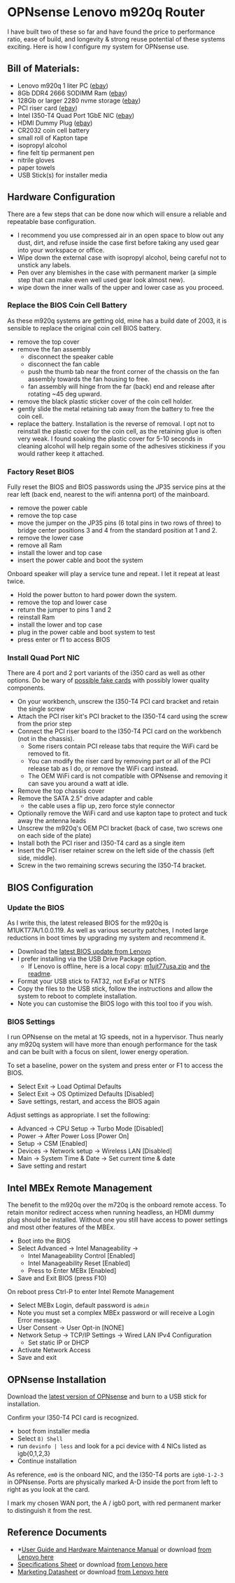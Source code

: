 # OPNsense Lenovo m920q Router

I have built two of these so far and have found the price to performance ratio, ease of build, and longevity & strong reuse potential of these systems exciting. Here is how I configure my system for OPNsense use.


## Bill of Materials:
* Lenovo m920q 1 liter PC ([ebay][5])
* 8Gb DDR4 2666 SODIMM Ram ([ebay][6])
* 128Gb or larger 2280 nvme storage ([ebay][7])
* PCI riser card ([ebay][8])
* Intel I350-T4 Quad Port 1GbE NIC ([ebay][4])
* HDMI Dummy Plug ([ebay][12])
* CR2032 coin cell battery
* small roll of Kapton tape
* isopropyl alcohol
* fine felt tip permanent pen 
* nitrile gloves
* paper towels
* USB Stick(s) for installer media


## Hardware Configuration
There are a few steps that can be done now which will ensure a reliable and repeatable base configuration.
* I recommend you use compressed air in an open space to blow out any dust, dirt, and refuse inside the case first before taking any used gear into your workspace or office.
* Wipe down the external case with isopropyl alcohol, being careful not to unstick any labels.
* Pen over any blemishes in the case with permanent marker (a simple step that can make even well used gear look almost new).
* wipe down the inner walls of the upper and lower case as you proceed.

### Replace the BIOS Coin Cell Battery
As these m920q systems are getting old, mine has a build date of 2003, it is sensible to replace the original coin cell BIOS battery.
* remove the top cover
* remove the fan assembly
    - disconnect the speaker cable
    - disconnect the fan cable
    - push the thumb tab near the front corner of the chassis on the fan assembly towards the fan housing to free.
    - fan assembly will hinge from the far (back) end and release after rotating ~45 deg upward.
* remove the black plastic sticker cover of the coin cell holder.
* gently slide the metal retaining tab away from the battery to free the coin cell.
* replace the battery.
Installation is the reverse of removal. I opt not to reinstall the plastic cover for the coin cell, as the retaining glue is often very weak. I found soaking the plastic cover for 5-10 seconds in cleaning alcohol will help regain some of the adhesives stickiness if you would rather keep it attached.

### Factory Reset BIOS
Fully reset the BIOS and BIOS passwords using the JP35 service pins at the rear left (back end, nearest to the wifi antenna port) of the mainboard.
* remove the power cable
* remove the top case
* move the jumper on the JP35 pins (6 total pins in two rows of three) to bridge center positions 3 and 4 from the standard position at 1 and 2.
* remove the lower case
* remove all Ram
* install the lower and top case
* insert the power cable and boot the system

Onboard speaker will play a service tune and repeat. I let it repeat at least twice. 

* Hold the power button to hard power down the system. 
* remove the top and lower case
* return the jumper to pins 1 and 2
* reinstall Ram
* install the lower and top case
* plug in the power cable and boot system to test
* press enter or f1 to access BIOS

### Install Quad Port NIC
There are 4 port and 2 port variants of the i350 card as well as other options. Do be wary of [possible fake cards][9] with possibly lower quality components.

* On your workbench, unscrew the I350-T4 PCI card bracket and retain the single screw
* Attach the PCI riser kit's PCI bracket to the I350-T4 card using the screw from the prior step
* Connect the PCI riser board to the I350-T4 PCI card on the workbench (not in the chassis).
    - Some risers contain PCI release tabs that require the WiFi card be removed to fit. 
    - You can modify the riser card by removing part or all of the PCI release tab as I do, or remove the WiFi card instead.
    - The OEM WiFi card is not compatible with OPNsense and removing it can save you around a watt at idle.
* Remove the top chassis cover
* Remove the SATA 2.5" drive adapter and cable 
	- the cable uses a flip up, zero force style connector
* Optionally remove the WiFi card and use kapton tape to protect and tuck away the antenna leads 
* Unscrew the m920q's OEM PCI bracket (back of case, two screws one on each side of the plate)
* Install both the PCI riser and I350-T4 card as a single item
* Insert the PCI riser retainer screw on the left side of the chassis (left side, middle).
* Screw in the two remaining screws securing the I350-T4 bracket.


## BIOS Configuration

### Update the BIOS

As I write this, the latest released BIOS for the m920q is M1UKT77A/1.0.0.119. As well as various security patches, I noted large reductions in boot times by upgrading my system and recommend it.

* Download the [latest BIOS update from Lenovo][10]
* I prefer installing via the USB Drive Package option.
	- If Lenovo is offline, here is a local copy: [m1ujt77usa.zip](./bios/77usa/m1ujt77usa.zip) and [the readme](./bios/77usa/m1ujt77usa.txt).
* Format your USB stick to FAT32, not ExFat or NTFS
* Copy the files to the USB stick, follow the instructions and allow the system to reboot to complete installation.	  
* Note you can customise the BIOS logo with this tool too if you wish.

### BIOS Settings

I run OPNsense on the metal at 1G speeds, not in a hypervisor. Thus nearly any m920q system will have more than enough performance for the task and can be built with a focus on silent, lower energy operation.

To set a baseline, power on the system and press enter or F1 to access the BIOS. 
* Select Exit -> Load Optimal Defaults
* Select Exit -> OS Optimized Defaults [Disabled]
* Save settings, restart, and access the BIOS again

Adjust settings as appropriate. I set the following:
* Advanced -> CPU Setup -> Turbo Mode [Disabled]
* Power -> After Power Loss [Power On]
* Setup -> CSM [Enabled]
* Devices -> Network setup -> Wireless LAN [Disabled]
* Main -> System Time & Date -> Set current time & date
* Save setting and restart


## Intel MBEx Remote Management

The benefit to the m920q over the m720q is the onboard remote access.  To retain monitor redirect access when running headless, an HDMI dummy plug should be installed. Without one you still have access to power settings and most other features of the MBEx.

* Boot into the BIOS
* Select Advanced -> Intel Manageability ->
	- Intel Manageability Control [Enabled]
	- Intel Manageability Reset [Enabled]
	- Press <Ctrl-P> to Enter MEBx [Enabled]
* Save and Exit BIOS (press F10)

On reboot press Ctrl-P to enter Intel Remote Management
* Select MEBx Login, default password is `admin`
* Note you must set a complex MBEx password or will receive a Login Error message.
* User Consent -> User Opt-in [NONE]
* Network Setup -> TCP/IP Settings -> Wired LAN IPv4 Configuration
	- Set static IP or DHCP
* Activate Network Access
* Save and exit

## OPNsense Installation

Download the [latest version of OPNsense][11] and burn to a USB stick for installation. 

Confirm your I350-T4 PCI card is recognized.
* boot from installer media
* Select `8) Shell`
* run `devinfo | less` and look for a pci device with 4 NICs listed as igb{0,1,2,3}
* Continue installation 

As reference, `em0` is the onboard NIC, and the I350-T4 ports are `igb0-1-2-3` in OPNsense. Ports are physically marked A-D inside the port from left to right as you look at the card. 

I mark my chosen WAN port, the A / igb0 port, with red permanent marker to distinguish it from the rest. 


## Reference Documents
* *[User Guide and Hardware Maintenance Manual](./m920q_ughmm_en.pdf) or download [from Lenovo here][1]
* [Specifications Sheet](./ThinkCentre_M920_Tiny_Spec.pdf) or download [from Lenovo here][2]
* [Marketing Datasheet](./ThinkCentre_M920_Tiny_datasheet_EN.pdf) or download [from Lenovo here][3]

[1]: https://download.lenovo.com/pccbbs/thinkcentre_pdf/m920q_ughmm_en.pdf
[2]: https://psref.lenovo.com/syspool/Sys/PDF/ThinkCentre/ThinkCentre_M920_Tiny/ThinkCentre_M920_Tiny_Spec.PDF
[3]: https://psref.lenovo.com/syspool/Sys/PDF/datasheet/ThinkCentre_M920_Tiny_datasheet_EN.pdf
[4]: https://www.ebay.com/sch/i.html?_nkw=Intel+I350-T4
[5]: https://www.ebay.com/sch/i.html?_nkw=m920q+lenovo
[6]: https://www.ebay.com/sch/i.html?_nkw=ddr4+2666+sodimm+hynix
[7]: https://www.ebay.com/sch/i.html?_nkw=2280+128g+nvme
[8]: https://www.ebay.com/sch/i.html?_nkw=m920q+PCI+riser+card
[9]: https://forums.servethehome.com/index.php?threads/comparison-intel-i350-t4-genuine-vs-fake.6917
[10]: https://support.lenovo.com/us/en/downloads/ds503907-flash-bios-update-thinkcentre-m720t-m720s-m720q-m920t-m920s-m920q-m920x-thinkstation-p330-tiny
[11]: https://opnsense.org/
[12]: https://www.ebay.com/sch/i.html?_nkw=hdmi+dummy+plug+1080p


